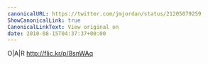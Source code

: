 ```yaml
---
canonicalURL: https://twitter.com/jmjordan/status/21205079259
ShowCanonicalLink: true
CanonicalLinkText: View original on
date: 2010-08-15T04:37:37+00:00
---
```

O|A|R http://flic.kr/p/8snWAq
